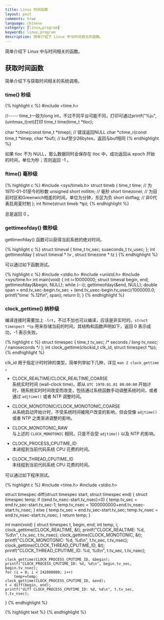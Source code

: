 ```yaml
---
title: Linux 时间函数
layout: post
comments: true
language: chinese
category: [linux,program]
keywords: linux,program
description: 简单介绍下 Linux 中与时间相关的函数。
---
```


简单介绍下 Linux 中与时间相关的函数。


<!-- more -->

## 获取时间函数

简单介绍下与获取时间相关的系统调用。

### time() 秒级

{% highlight c %}
#include <time.h>

//----- time_t一般为long int，不过不同平台可能不同，打印可通过printf("%ju", (uintmax_t)ret)打印
time_t time(time_t *tloc);

char *ctime(const time_t *timep);                // 错误返回NULL
char *ctime_r(const time_t *timep, char *buf);   // buf至少26bytes，返回与buf相同
{% endhighlight %}

如果 tloc 不为 NULL，那么数据同时会保存在 tloc 中，成功返回从 epoch 开始的时间，单位为秒；否则返回 -1 。

### ftime() 毫秒级

{% highlight c %}
#include <sys/timeb.h>
struct timeb {
    time_t   time;                // 为1970-01-01至今的秒数
    unsigned   short   millitm;   // 毫秒
    short   timezonel;            // 为目前时区和Greenwich相差的时间，单位为分钟，东区为负
    short   dstflag;              // 非0代表启用夏时制
};
int ftime(struct timeb *tp);
{% endhighlight %}

总是返回 0 。


### gettimeofday() 微秒级

gettimeofday() 函数可以获得当前系统的绝对时间。

{% highlight c %}
struct timeval {
    time_t      tv_sec;
    suseconds_t tv_usec;
};
int gettimeofday ( struct timeval * tv , struct timezone * tz )
{% endhighlight %}

可以通过如下函数测试。

{% highlight c %}
#include <stdio.h>
#include <unistd.h>
#include <sys/time.h>
int main(void)
{
    int i=10000000;
    struct timeval begin, end;
    gettimeofday(&begin, NULL);
    while (--i);
    gettimeofday(&end, NULL);
    double span = end.tv_sec-begin.tv_sec + (end.tv_usec-begin.tv_usec)/1000000.0;
    printf("time: %.12f\n", span);
    return 0;
}
{% endhighlight %}




### clock_gettime() 纳秒级

编译连接时需要加上 ```-lrt```，不过不加也可以编译，应该是非实时的。```struct timespect *tp``` 用来存储当前的时间，其结构和函数声明如下，返回 0 表示成功，-1 表示失败。

{% highlight c %}
struct timespec {
    time_t tv_sec;    /* seconds */
    long tv_nsec;     /* nanoseconds */
};
int clock_gettime(clockid_t clk_id, struct timespect *tp);
{% endhighlight %}

clk_id 用于指定计时时钟的类型，简单列举如下几种，详见 ```man 2 clock_gettime``` 。

* CLOCK_REALTIME/CLOCK_REALTIME_COARSE<br>
系统实时时间 (wall-clock time)，即从 ```UTC 1970.01.01 00:00:00``` 开始计时，随系统实时时间改变而改变，包括通过系统函数手动调整系统时间，或者通过 ```adjtime()``` 或者 NTP 调整时间。

* CLOCK_MONOTONIC/CLOCK_MONOTONIC_COARSE<br>
从系统启动开始计时，不受系统时间被用户改变的影响，但会受像 ```adjtime()``` 或者 NTP 之类渐进调整的影响。

* CLOCK_MONOTONIC_RAW<br>
与上述的 ```CLOCK_MONOTONIC``` 相同，只是不会受 ```adjtime()``` 以及 NTP 的影响。

* CLOCK_PROCESS_CPUTIME_ID<br>
本进程到当前代码系统 CPU 花费的时间。

* CLOCK_THREAD_CPUTIME_ID<br>
本线程到当前代码系统 CPU 花费的时间。

可以通过如下程序测试。

{% highlight c %}
#include <time.h>
#include <stdio.h>

struct timespec diff(struct timespec start, struct timespec end)
{
    struct timespec temp;
    if ((end.tv_nsec-start.tv_nsec)<0) {
        temp.tv_sec = end.tv_sec-start.tv_sec-1;
        temp.tv_nsec = 1000000000+end.tv_nsec-start.tv_nsec;
    } else {
        temp.tv_sec = end.tv_sec-start.tv_sec;
        temp.tv_nsec = end.tv_nsec-start.tv_nsec;
    }
    return temp;
}

int main(void)
{
    struct timespec t, begin, end;
    int temp, i;
    clock_gettime(CLOCK_REALTIME, &t);
    printf("CLOCK_REALTIME: %d, %d\n", t.tv_sec, t.tv_nsec);
    clock_gettime(CLOCK_MONOTONIC, &t);
    printf("CLOCK_MONOTONIC: %d, %d\n", t.tv_sec, t.tv_nsec);
    clock_gettime(CLOCK_THREAD_CPUTIME_ID, &t);
    printf("CLOCK_THREAD_CPUTIME_ID: %d, %d\n", t.tv_sec, t.tv_nsec);

    clock_gettime(CLOCK_PROCESS_CPUTIME_ID, &begin);
    printf("CLOCK_PROCESS_CPUTIME_ID: %d, %d\n", begin.tv_sec, begin.tv_nsec);
    for (i = 0; i < 242000000; i++)
        temp+=temp;
    clock_gettime(CLOCK_PROCESS_CPUTIME_ID, &end);
    t = diff(begin, end);
    printf("diff CLOCK_PROCESS_CPUTIME_ID: %d, %d\n", t.tv_sec, t.tv_nsec);
}
{% endhighlight %}

<!--

### 时间转换相关

将时间转换为自 1970.01.01 以来逝去时间的秒数，发生错误时返回 -1 。

{% highlight text %}
struct tm {
    int tm_sec;         /* seconds */
    int tm_min;         /* minutes */
    int tm_hour;        /* hours */
    int tm_mday;        /* day of the month */
    int tm_mon;         /* month */
    int tm_year;        /* year */
    int tm_wday;        /* day of the week */
    int tm_yday;        /* day in the year */
    int tm_isdst;       /* daylight saving time */
};

time_t mktime(struct tm * timeptr);
{% endhighlight %}

如果时间在夏令时，tm_isdst 设置为1，否则设置为0，若未知，则设置为 -1。



### ANSI clock()

clock() 返回值类型是 clock_t，该值除以 CLOCKS_PER_SEC (GNU 定义为 1000000) 得出消耗的 CPU 时间，一般用两次 clock() 来计算进程自身运行的时间。不过，该函数存在如下的问题：

* 对于 32bits 如果超过 72 分钟，就有可能会导致溢出；
* 该函数没有考虑 CPU 被子进程使用的情况；
* 也不能区分用户空间和内核空间。

因此，该函数在 Linux 系统上几乎没有意义，可以通过如下程序进行简单的测试。

{% highlight c %}
#include <time.h>
#include <stdio.h>
#include <stdlib.h>

int main(void)
{
    int i = 1000;
    clock_t start, finish;
    double  duration;
    printf( "Time to do %ld empty loops is ", i );
    start = clock();
    while (--i){
        system("cd");
    }
    finish = clock();
    duration = (double)(finish - start) / CLOCKS_PER_SEC;
    printf("%f seconds\n", duration);
    return 0;
}
{% endhighlight %}

接下来，可以通过如下方式进行测试。

{% highlight text %}
$ gcc test.c -o test
$ time ./test
Time to do 1000 empty loops is 0.070000 seconds

real    0m1.471s
user    0m0.551s
sys     0m0.749s
{% endhighlight %}

实际上，程序调用 ```system("cd");``` 主要是系统模式子进程的消耗，如上程序不能体现这一点 。




二)times()时间函数
1)概述:
原型如下：
clock_t times(struct tms *buf);


tms结构体如下:
strace tms{
 clock_t tms_utime;
 clock_t tms_stime;
 clock_t tms_cutime;
 clock_t tms_cstime;
}

注释:
tms_utime记录的是进程执行用户代码的时间.
tms_stime记录的是进程执行内核代码的时间.
tms_cutime记录的是子进程执行用户代码的时间.
tms_cstime记录的是子进程执行内核代码的时间.

2)测试:
vi test2.c
#include <sys/times.h>
#include <stdio.h>
#include <stdlib.h>
#include <sys/types.h>
#include <unistd.h>

static void do_cmd(char *);
static void pr_times(clock_t, struct tms *, struct tms *);


int main(int argc, char *argv[]){
        int i;
        for(i=1; argv[i]!=NULL; i++){
                do_cmd(argv[i]);
        }
        exit(1);
}
static void do_cmd(char *cmd){
        struct tms tmsstart, tmsend;
        clock_t start, end;
        int status;
        if((start=times(&tmsstart))== -1)
                puts("times error");
        if((status=system(cmd))<0)
                puts("system error");
        if((end=times(&tmsend))== -1)
                puts("times error");
        pr_times(end-start, &tmsstart, &tmsend);
        exit(0);
}
static void pr_times(clock_t real, struct tms *tmsstart, struct tms *tmsend){
        static long clktck=0;
        if(0 == clktck)
                if((clktck=sysconf(_SC_CLK_TCK))<0)
                           puts("sysconf err");
        printf("real:%7.2f\n", real/(double)clktck);
        printf("user-cpu:%7.2f\n", (tmsend->tms_utime - tmsstart->tms_utime)/(double)clktck);
        printf("system-cpu:%7.2f\n", (tmsend->tms_stime - tmsstart->tms_stime)/(double)clktck);
        printf("child-user-cpu:%7.2f\n", (tmsend->tms_cutime - tmsstart->tms_cutime)/(double)clktck);
        printf("child-system-cpu:%7.2f\n", (tmsend->tms_cstime - tmsstart->tms_cstime)/(double)clktck);
}

编译:
gcc test2.c -o test2

测试这个程序:
time ./test2 "dd if=/dev/zero f=/dev/null bs=1M count=10000"
10000+0 records in
10000+0 records out
10485760000 bytes (10 GB) copied, 4.93028 s, 2.1 GB/s
real:   4.94
user-cpu:   0.00
system-cpu:   0.00
child-user-cpu:   0.01
child-system-cpu:   4.82

real    0m4.943s
user    0m0.016s
sys     0m4.828s

3)总结:
(1)通过这个测试,系统的time程序与test2程序输出基本一致了.
(2)(double)clktck是通过clktck=sysconf(_SC_CLK_TCK)来取的,也就是要得到user-cpu所占用的时间,就要用
(tmsend->tms_utime - tmsstart->tms_utime)/(double)clktck);
(3)clock_t times(struct tms *buf);返回值是过去一段时间内时钟嘀嗒的次数.
(4)times()函数返回值也是一个相对时间.


三)实时函数clock_gettime
在POSIX1003.1中增添了这个函数,它的原型如下：
int clock_gettime(clockid_t clk_id, struct timespec *tp);

它有以下的特点:
1)它也有一个时间结构体:timespec ,timespec计算时间次数的单位是十亿分之一秒.
strace timespec{
 time_t tv_sec;
 long tv_nsec;
}

2)clockid_t是确定哪个时钟类型.
CLOCK_REALTIME: 标准POSIX实时时钟
CLOCK_MONOTONIC: POSIX时钟,以恒定速率运行;不会复位和调整,它的取值和CLOCK_REALTIME是一样的.
CLOCK_PROCESS_CPUTIME_ID和CLOCK_THREAD_CPUTIME_ID是CPU中的硬件计时器中实现的.

3)测试:
#include<time.h>
#include<stdio.h>
#include<stdlib.h>

#define MILLION 1000000

int main(void)
{
        long int loop = 1000;
        struct timespec tpstart;
        struct timespec tpend;
        long timedif;
        clock_gettime(CLOCK_MONOTONIC, &tpstart);
        while (--loop){
                system("cd");
        }

        clock_gettime(CLOCK_MONOTONIC, &tpend);
        timedif = MILLION*(tpend.tv_sec-tpstart.tv_sec)+(tpend.tv_nsec-tpstart.tv_nsec)/1000;
        fprintf(stdout, "it took %ld microseconds\n", timedif);

        return 0;
}

编译:
gcc test3.c -lrt -o test3


计算时间:
time ./test3
it took 3463843 microseconds

real    0m3.467s
user    0m0.512s
sys     0m2.936s


2)
clock()函数的精确度是10毫秒(ms)
times()函数的精确度是10毫秒(ms)


3)测试4种函数的精确度:
vi test4.c

#include    <stdio.h>
#include    <stdlib.h>
#include    <unistd.h>
#include    <time.h>
#include    <sys/times.h>
#include    <sys/time.h>
#define WAIT for(i=0;i<298765432;i++);
#define MILLION    1000000
    int
main ( int argc, char *argv[] )
{
    int i;
    long ttt;
    clock_t s,e;
    struct tms aaa;

    s=clock();
    WAIT;
    e=clock();
    printf("clock time : %.12f\n",(e-s)/(double)CLOCKS_PER_SEC);

    long tps = sysconf(_SC_CLK_TCK);
    s=times(&aaa);
    WAIT;
    e=times(&aaa);
    printf("times time : %.12f\n",(e-s)/(double)tps);

    struct timeval tvs,tve;
    gettimeofday(&tvs,NULL);
    WAIT;
    gettimeofday(&tve,NULL);
    double span = tve.tv_sec-tvs.tv_sec + (tve.tv_usec-tvs.tv_usec)/1000000.0;
    printf("gettimeofday time: %.12f\n",span);

    struct timespec tpstart;
    struct timespec tpend;

    clock_gettime(CLOCK_REALTIME, &tpstart);
    WAIT;
    clock_gettime(CLOCK_REALTIME, &tpend);
    double timedif = (tpend.tv_sec-tpstart.tv_sec)+(tpend.tv_nsec-tpstart.tv_nsec)/1000000000.0;
    printf("clock_gettime time: %.12f\n", timedif);

    return EXIT_SUCCESS;
}

gcc -lrt test4.c -o test4
debian:/tmp# ./test4
clock time : 1.190000000000
times time : 1.180000000000
gettimeofday time: 1.186477000000
clock_gettime time: 1.179271718000

六)内核时钟

默认的Linux时钟周期是100HZ,而现在最新的内核时钟周期默认为250HZ.
如何得到内核的时钟周期呢?

grep ^CONFIG_HZ /boot/config-2.6.26-1-xen-amd64

CONFIG_HZ_250=y
CONFIG_HZ=250

结果就是250HZ.

而用sysconf(_SC_CLK_TCK);得到的却是100HZ
例如:
#include    <stdio.h>
#include    <stdlib.h>
#include    <unistd.h>
#include    <time.h>
#include    <sys/times.h>
#include    <sys/time.h>

int
main ( int argc, char *argv[] )
{
    long tps = sysconf(_SC_CLK_TCK);
    printf("%ld\n", tps);

    return EXIT_SUCCESS;
}

为什么得到的是不同的值呢？
因为sysconf(_SC_CLK_TCK)和CONFIG_HZ所代表的意义是不同的.
sysconf(_SC_CLK_TCK)是GNU标准库的clock_t频率.
它的定义位置在:/usr/include/asm/param.h

例如:
#ifndef HZ
#define HZ 100
#endif


最后总结一下内核时间:
内核的标准时间是jiffy,一个jiffy就是一个内部时钟周期,而内部时钟周期是由250HZ的频率所产生中的,也就是一个时钟滴答,间隔时间是4毫秒(ms).
也就是说:
1个jiffy=1个内部时钟周期=250HZ=1个时钟滴答=4毫秒

每经过一个时钟滴答就会调用一次时钟中断处理程序，处理程序用jiffy来累计时钟滴答数,每发生一次时钟中断就增1.
而每个中断之后,系统通过调度程序跟据时间片选择是否要进程继续运行,或让进程进入就绪状态.
最后需要说明的是每个操作系统的时钟滴答频率都是不一样的,LINUX可以选择(100,250,1000)HZ,而DOS的频率是55HZ.

七)为应用程序计时
用time程序可以监视任何命令或脚本占用CPU的情况.

1)bash内置命令time
例如:
time sleep 1
real    0m1.016s
user    0m0.000s
sys     0m0.004s


2)/usr/bin/time的一般命令行
例如:
\time sleep 1
0.00user 0.00system 0:01.01elapsed 0%CPU (0avgtext+0avgdata 0maxresident)k
0inputs+0outputs (1major+176minor)pagefaults 0swaps


注：
在命令前加上斜杠可以绕过内部命令.
/usr/bin/time还可以加上-v看到更具体的输出:
\time -v sleep 1
        Command being timed: "sleep 1"
        User time (seconds): 0.00
        System time (seconds): 0.00
        Percent of CPU this job got: 0%
        Elapsed (wall clock) time (h:mm:ss or m:ss): 0:01.00
        Average shared text size (kbytes): 0
        Average unshared data size (kbytes): 0
        Average stack size (kbytes): 0
        Average total size (kbytes): 0
        Maximum resident set size (kbytes): 0
        Average resident set size (kbytes): 0
        Major (requiring I/O) page faults: 0
        Minor (reclaiming a frame) page faults: 178
        Voluntary context switches: 2
        Involuntary context switches: 0
        Swaps: 0
        File system inputs: 0
        File system outputs: 0
        Socket messages sent: 0
        Socket messages received: 0
        Signals delivered: 0
        Page size (bytes): 4096
        Exit status: 0

这里的输出更多来源于结构体rusage.


最后，我们看到real time大于user time和sys time的总和，这说明进程不是在系统调用中阻塞,就是得不到运行的机会.
而sleep()的运用，也说明了这一点.





http://en.wikipedia.org/wiki/Year_2038_problem


    Identifier  Description
    Time
    manipulation    difftime    computes the difference between times
    time    returns the current time of the system as time since the epoch (which is usually the Unix epoch)
    clock   returns a processor tick count associated with the process

    Format
    conversions     asctime     converts a tm object to a textual representation (deprecated)
    strftime    converts a tm object to custom textual representation
    wcsftime    converts a tm object to custom wide string textual representation
    gmtime  converts time since the epoch to calendar time expressed as Coordinated Universal Time[2]
    localtime   converts time since the epoch to calendar time expressed as local time
    mktime  converts calendar time to time since the epoch
    Constants   CLOCKS_PER_SEC  number of processor clock ticks per second


    tm  calendar time type
    time_t  time since the epoch type
    clock_t     process running time type

http://www.cnblogs.com/wenqiang/p/5678451.html
http://www.cnblogs.com/xmphoenix/archive/2011/05/09/2041546.html
-->

{% highlight text %}
{% endhighlight %}
